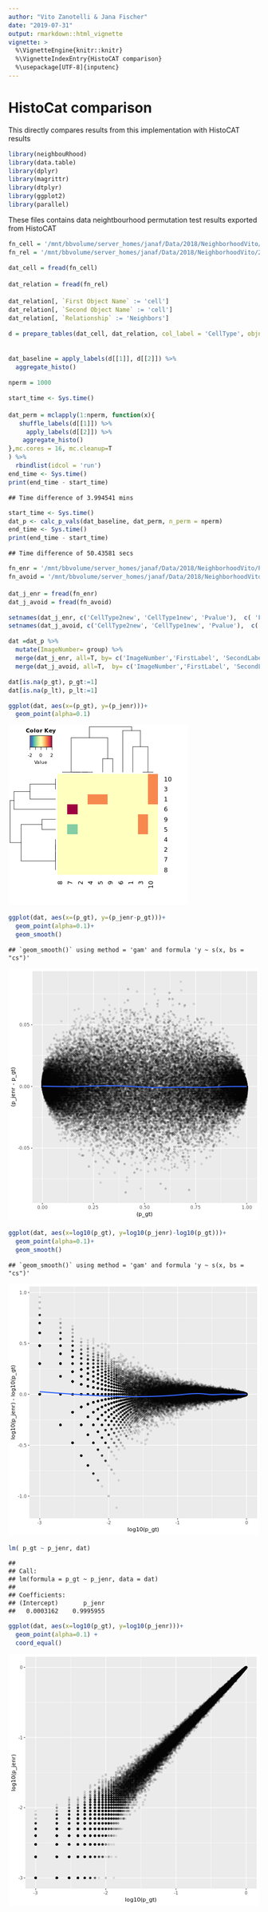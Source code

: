```yaml
---
author: "Vito Zanotelli & Jana Fischer"
date: "2019-07-31"
output: rmarkdown::html_vignette
vignette: >
  %\VignetteEngine{knitr::knitr}
  %\VignetteIndexEntry{HistoCAT comparison}
  %\usepackage[UTF-8]{inputenc}
---
```

# HistoCat comparison

This directly compares results from this implementation with HistoCAT results



```r
library(neighbouRhood)
library(data.table)
library(dplyr)
library(magrittr)
library(dtplyr)
library(ggplot2)
library(parallel)
```
These files contains data neightbourhood permutation test results exported from HistoCAT

```r
fn_cell = '/mnt/bbvolume/server_homes/janaf/Data/2018/NeighborhoodVito/20180727_celldata.csv'
fn_rel = '/mnt/bbvolume/server_homes/janaf/Data/2018/NeighborhoodVito/20180727_reldata.csv'
```

```r
dat_cell = fread(fn_cell)

dat_relation = fread(fn_rel)

dat_relation[, `First Object Name` := 'cell']
dat_relation[, `Second Object Name` := 'cell']
dat_relation[, `Relationship` := 'Neighbors']
```


```r
d = prepare_tables(dat_cell, dat_relation, col_label = 'CellType', objname = 'cell', col_group = NULL)


dat_baseline = apply_labels(d[[1]], d[[2]]) %>%
  aggregate_histo()
```




```r
nperm = 1000
```



```r
start_time <- Sys.time()

dat_perm = mclapply(1:nperm, function(x){
   shuffle_labels(d[[1]]) %>%
     apply_labels(d[[2]]) %>%
    aggregate_histo()
},mc.cores = 16, mc.cleanup=T
) %>%
  rbindlist(idcol = 'run') 
end_time <- Sys.time()
print(end_time - start_time)
```

```
## Time difference of 3.994541 mins
```



```r
start_time <- Sys.time()
dat_p <- calc_p_vals(dat_baseline, dat_perm, n_perm = nperm) 
end_time <- Sys.time()
print(end_time - start_time)
```

```
## Time difference of 50.43581 secs
```




```r
fn_enr = '/mnt/bbvolume/server_homes/janaf/Data/2018/NeighborhoodVito/PvalsNicolasData_enrichment.csv'
fn_avoid = '/mnt/bbvolume/server_homes/janaf/Data/2018/NeighborhoodVito/PvalsNicolasData_avoidence.csv'

dat_j_enr = fread(fn_enr)
dat_j_avoid = fread(fn_avoid)
```




```r
setnames(dat_j_enr, c('CellType2new', 'CellType1new', 'Pvalue'),  c( 'FirstLabel', 'SecondLabel', 'p_jenr'))
setnames(dat_j_avoid, c('CellType2new', 'CellType1new', 'Pvalue'),  c( 'FirstLabel', 'SecondLabel', 'p_javoid'))
```




```r
dat =dat_p %>%
  mutate(ImageNumber= group) %>%
  merge(dat_j_enr, all=T, by= c('ImageNumber','FirstLabel', 'SecondLabel')) %>%
  merge(dat_j_avoid, all=T,  by= c('ImageNumber','FirstLabel', 'SecondLabel'))
```


```r
dat[is.na(p_gt), p_gt:=1]
dat[is.na(p_lt), p_lt:=1]
```





```r
ggplot(dat, aes(x=(p_gt), y=(p_jenr)))+
  geom_point(alpha=0.1)
```

![plot of chunk unnamed-chunk-11](figure/unnamed-chunk-11-1.png)

```r
ggplot(dat, aes(x=(p_gt), y=(p_jenr-p_gt)))+
  geom_point(alpha=0.1)+
  geom_smooth()
```

```
## `geom_smooth()` using method = 'gam' and formula 'y ~ s(x, bs = "cs")'
```

![plot of chunk unnamed-chunk-12](figure/unnamed-chunk-12-1.png)


```r
ggplot(dat, aes(x=log10(p_gt), y=log10(p_jenr)-log10(p_gt)))+
  geom_point(alpha=0.1)+
  geom_smooth()
```

```
## `geom_smooth()` using method = 'gam' and formula 'y ~ s(x, bs = "cs")'
```

![plot of chunk unnamed-chunk-13](figure/unnamed-chunk-13-1.png)


```r
lm( p_gt ~ p_jenr, dat)
```

```
## 
## Call:
## lm(formula = p_gt ~ p_jenr, data = dat)
## 
## Coefficients:
## (Intercept)       p_jenr  
##   0.0003162    0.9995955
```


```r
ggplot(dat, aes(x=log10(p_gt), y=log10(p_jenr)))+
  geom_point(alpha=0.1) +
  coord_equal()
```

![plot of chunk unnamed-chunk-15](figure/unnamed-chunk-15-1.png)



